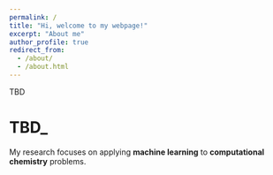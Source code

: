 ```yaml
---
permalink: /
title: "Hi, welcome to my webpage!"
excerpt: "About me"
author_profile: true
redirect_from: 
  - /about/
  - /about.html
---
```


TBD

TBD_
======
My research focuses on applying <b>machine learning</b> to <b>computational chemistry</b> problems.

